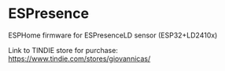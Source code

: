 # ESPresence
ESPHome firmware for ESPresenceLD sensor (ESP32+LD2410x)

Link to TINDIE store for purchase:
https://www.tindie.com/stores/giovannicas/
